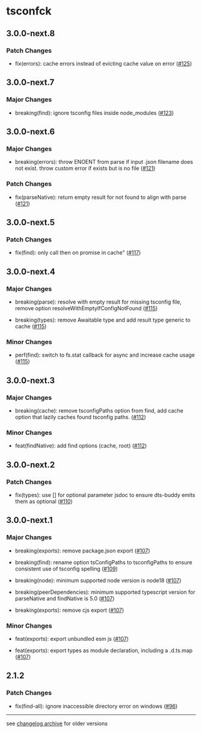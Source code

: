 # tsconfck

## 3.0.0-next.8

### Patch Changes

- fix(errors): cache errors instead of evicting cache value on error ([#125](https://github.com/dominikg/tsconfck/pull/125))

## 3.0.0-next.7

### Major Changes

- breaking(find): ignore tsconfig files inside node_modules ([#123](https://github.com/dominikg/tsconfck/pull/123))

## 3.0.0-next.6

### Major Changes

- breaking(errors): throw ENOENT from parse if input .json filename does not exist. throw custom error if exists but is no file ([#121](https://github.com/dominikg/tsconfck/pull/121))

### Patch Changes

- fix(parseNative): return empty result for not found to align with parse ([#121](https://github.com/dominikg/tsconfck/pull/121))

## 3.0.0-next.5

### Patch Changes

- fix(find): only call then on promise in cache" ([#117](https://github.com/dominikg/tsconfck/pull/117))

## 3.0.0-next.4

### Major Changes

- breaking(parse): resolve with empty result for missing tsconfig file, remove option resolveWithEmptyIfConfigNotFound ([#115](https://github.com/dominikg/tsconfck/pull/115))

- breaking(types): remove Awaitable type and add result type generic to cache ([#115](https://github.com/dominikg/tsconfck/pull/115))

### Minor Changes

- perf(find): switch to fs.stat callback for async and increase cache usage ([#115](https://github.com/dominikg/tsconfck/pull/115))

## 3.0.0-next.3

### Major Changes

- breaking(cache): remove tsconfigPaths option from find, add cache option that lazily caches found tsconfig paths. ([#112](https://github.com/dominikg/tsconfck/pull/112))

### Minor Changes

- feat(findNative): add find options (cache, root) ([#112](https://github.com/dominikg/tsconfck/pull/112))

## 3.0.0-next.2

### Patch Changes

- fix(types): use [] for optional parameter jsdoc to ensure dts-buddy emits them as optional ([#110](https://github.com/dominikg/tsconfck/pull/110))

## 3.0.0-next.1

### Major Changes

- breaking(exports): remove package.json export ([#107](https://github.com/dominikg/tsconfck/pull/107))

- breaking(find): rename option tsConfigPaths to tsconfigPaths to ensure consistent use of tsconfig spelling ([#109](https://github.com/dominikg/tsconfck/pull/109))

- breaking(node): minimum supported node version is node18 ([#107](https://github.com/dominikg/tsconfck/pull/107))

- breaking(peerDependencies): minimum supported typescript version for parseNative and findNative is 5.0 ([#107](https://github.com/dominikg/tsconfck/pull/107))

- breaking(exports): remove cjs export ([#107](https://github.com/dominikg/tsconfck/pull/107))

### Minor Changes

- feat(exports): export unbundled esm js ([#107](https://github.com/dominikg/tsconfck/pull/107))

- feat(exports): export types as module declaration, including a .d.ts.map ([#107](https://github.com/dominikg/tsconfck/pull/107))

## 2.1.2

### Patch Changes

- fix(find-all): ignore inaccessible directory error on windows ([#96](https://github.com/dominikg/tsconfck/issues/96))

---

see [changelog archive](./CHANGELOG_archive.md) for older versions
